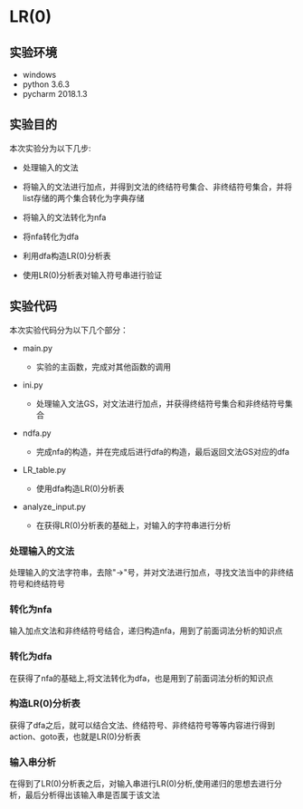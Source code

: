 # LR(0)

## 实验环境

- windows
- python 3.6.3
- pycharm 2018.1.3

## 实验目的

本次实验分为以下几步:

- 处理输入的文法

- 将输入的文法进行加点，并得到文法的终结符号集合、非终结符号集合，并将list存储的两个集合转化为字典存储

- 将输入的文法转化为nfa

- 将nfa转化为dfa

- 利用dfa构造LR(0)分析表

- 使用LR(0)分析表对输入符号串进行验证

## 实验代码

本次实验代码分为以下几个部分：

- main.py

    - 实验的主函数，完成对其他函数的调用

- ini.py

    - 处理输入文法GS，对文法进行加点，并获得终结符号集合和非终结符号集合

- ndfa.py

    - 完成nfa的构造，并在完成后进行dfa的构造，最后返回文法GS对应的dfa

- LR_table.py

    - 使用dfa构造LR(0)分析表

- analyze_input.py

    - 在获得LR(0)分析表的基础上，对输入的字符串进行分析

### 处理输入的文法

处理输入的文法字符串，去除"->"号，并对文法进行加点，寻找文法当中的非终结符号和终结符号

### 转化为nfa

输入加点文法和非终结符号结合，递归构造nfa，用到了前面词法分析的知识点

### 转化为dfa

在获得了nfa的基础上,将文法转化为dfa，也是用到了前面词法分析的知识点

### 构造LR(0)分析表

获得了dfa之后，就可以结合文法、终结符号、非终结符号等等内容进行得到action、goto表，也就是LR(0)分析表

### 输入串分析

在得到了LR(0)分析表之后，对输入串进行LR(0)分析,使用递归的思想去进行分析，最后分析得出该输入串是否属于该文法